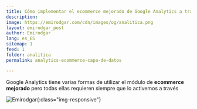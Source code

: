 ```yaml
---
title: Cómo implementar el ecommerce mejorado de Google Analytics a través de la capa de datos 
description: 
image: https://emirodgar.com/cdn/images/og/analitica.png
layout: emirodgar_post
author: Emirodgar
lang: es_ES
sitemap: 1
feed: 1
folder: analitica
permalink: analytics-ecommerce-capa-de-datos

--- 
```


Google Analytics tiene varias formas de utilizar el módulo de **ecommerce mejorado** pero todas ellas requieren siempre que lo activemos a través 

![Emirodgar](https://emirodgar.com/cdn/images/posts/analytics-ecommerce-opciones.jpg){:class="img-responsive"}



<!--stackedit_data:
eyJoaXN0b3J5IjpbLTEyMTc1Njc4MTIsNzg0Mzg1MTM4XX0=
-->